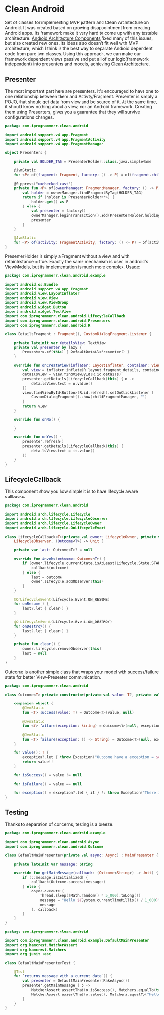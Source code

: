 # Clean Android
Set of classes for implementing MVP pattern and Clean Architecture on Android. It was created based on growing disappointment from creating Android apps. Its framework make it very hard to come up with any testable architecture. [Android Architecture Components](https://developer.android.com/topic/libraries/architecture) fixed many of this issues, but also created new ones. Its ideas also doesn't fit well with MVP architecture, which I think is the best way to separate Android dependent code from pure jvm classes. Using this approach, we can make our framework dependent views passive and put all of our logic(framework independent) into presenters and models, achieving [Clean Architecture](https://blog.cleancoder.com/uncle-bob/2012/08/13/the-clean-architecture.html).
## Presenter
The most important part here are presenters. It's encouraged to have one to one reliationship between them and Activty/Fragment. Presenter is simply a POJO, that should get data from view and be source of it. At the same time, it should know nothing about a view, nor an Android framework. Creating them using Presenters, gives you a guarantee that they will survive configurations changes.
```kotlin
package com.iprogrammerr.clean.android

import android.support.v4.app.Fragment
import android.support.v4.app.FragmentActivity
import android.support.v4.app.FragmentManager

object Presenters {

    private val HOLDER_TAG = PresenterHolder::class.java.simpleName

    @JvmStatic
    fun <P> of(fragment: Fragment, factory: () -> P) = of(fragment.childFragmentManager, factory)

    @Suppress("unchecked_cast")
    private fun <P> of(ownerManager: FragmentManager, factory: () -> P): P {
        val holder = ownerManager.findFragmentByTag(HOLDER_TAG)
        return if (holder is PresenterHolder<*>) {
            holder.get() as P
        } else {
            val presenter = factory()
            ownerManager.beginTransaction().add(PresenterHolder.holding(presenter), HOLDER_TAG).commit()
            presenter
        }
    }

    @JvmStatic
    fun <P> of(activity: FragmentActivity, factory: () -> P) = of(activity.supportFragmentManager, factory)
}
```
PresenterHolder is simply a Fragment without a view and with retainInstance = true. Exactly the same mechanism is used in android's ViewModels, but its implementation is much more complex. Usage:
```kotlin
package com.iprogrammerr.clean.android.example

import android.os.Bundle
import android.support.v4.app.Fragment
import android.view.LayoutInflater
import android.view.View
import android.view.ViewGroup
import android.widget.Button
import android.widget.TextView
import com.iprogrammerr.clean.android.LifecycleCallback
import com.iprogrammerr.clean.android.Presenters
import com.iprogrammerr.clean.android.R

class DetailsFragment : Fragment(), CustomDialogFragment.Listener {

    private lateinit var detailsView: TextView
    private val presenter by lazy {
        Presenters.of(this) { DefaultDetailsPresenter() }
    }

    override fun onCreateView(inflater: LayoutInflater, container: ViewGroup?, savedInstanceState: Bundle?): View? {
        val view = inflater.inflate(R.layout.fragment_details, container, false)
        detailsView = view.findViewById(R.id.details)
        presenter.getDetails(LifecycleCallback(this) { o ->
            detailsView.text = o.value()
        })
        view.findViewById<Button>(R.id.refresh).setOnClickListener {
            CustomDialogFragment().show(childFragmentManager, "")
        }
        return view
    }

    override fun onNo() {

    }

    override fun onYes() {
        presenter.refresh()
        presenter.getDetails(LifecycleCallback(this) {
            detailsView.text = it.value()
        })
    }
}
```

## LifecycleCallback
This component show you how simple it is to have lifecycle aware callbacks.
```kotlin
package com.iprogrammerr.clean.android

import android.arch.lifecycle.Lifecycle
import android.arch.lifecycle.LifecycleObserver
import android.arch.lifecycle.LifecycleOwner
import android.arch.lifecycle.OnLifecycleEvent

class LifecycleCallback<T>(private val owner: LifecycleOwner, private val callback: (Outcome<T>) -> Unit) :
    LifecycleObserver, (Outcome<T>) -> Unit {

    private var last: Outcome<T>? = null

    override fun invoke(outcome: Outcome<T>) {
        if (owner.lifecycle.currentState.isAtLeast(Lifecycle.State.STARTED)) {
            callback(outcome)
        } else {
            last = outcome
            owner.lifecycle.addObserver(this)
        }
    }

    @OnLifecycleEvent(Lifecycle.Event.ON_RESUME)
    fun onResume() {
        last?.let { clear() }
    }

    @OnLifecycleEvent(Lifecycle.Event.ON_DESTROY)
    fun onDestroy() {
        last?.let { clear() }
    }

    private fun clear() {
        owner.lifecycle.removeObserver(this)
        last = null
    }
}
```
Outcome is another simple class that wraps your model with success/failure state for better View-Presenter communication.
```kotlin
package com.iprogrammerr.clean.android

class Outcome<T> private constructor(private val value: T?, private val exception: String?) {

    companion object {
        @JvmStatic
        fun <T> success(value: T) = Outcome<T>(value, null)

        @JvmStatic
        fun <T> failure(exception: String) = Outcome<T>(null, exception)

        @JvmStatic
        fun <T> failure(exception: () -> String) = Outcome<T>(null, exception())
    }

    fun value(): T {
        exception?.let { throw Exception("Outcome have a exception = $exception") }
        return value!!
    }

    fun isSuccess() = value != null

    fun isFailure() = value == null

    fun exception() = exception?.let { it } ?: throw Exception("There is no exception, result has a value: $value")
}
```
## Testing
Thanks to separation of concerns, testing is a breeze.
```kotlin
package com.iprogrammerr.clean.android.example

import com.iprogrammerr.clean.android.Async
import com.iprogrammerr.clean.android.Outcome

class DefaultMainPresenter(private val async: Async) : MainPresenter {

    private lateinit var message: String

    override fun getMainMessage(callback: (Outcome<String>) -> Unit) {
        if (::message.isInitialized) {
            callback(Outcome.success(message))
        } else {
            async.execute({
                Thread.sleep((Math.random() * 5_000).toLong())
                message = "Hello ${System.currentTimeMillis() / 1_000}"
                message
            }, callback)
        }
    }
}
```
```kotlin
package com.iprogrammerr.clean.android

import com.iprogrammerr.clean.android.example.DefaultMainPresenter
import org.hamcrest.MatcherAssert
import org.hamcrest.Matchers
import org.junit.Test

class DefaultMainPresenterTest {

    @Test
    fun `returns message with a current date`() {
        val presenter = DefaultMainPresenter(FakeAsync())
        presenter.getMainMessage { o ->
            MatcherAssert.assertThat(o.isSuccess(), Matchers.equalTo(true))
            MatcherAssert.assertThat(o.value(), Matchers.equalTo("Hello ${System.currentTimeMillis() / 1_000}"))
        }
    }
}
```
